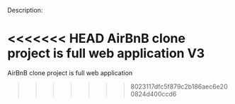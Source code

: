 Description:

<<<<<<< HEAD
AirBnB clone project is full web application V3
=======
AirBnB clone project is full web application
>>>>>>> 8023117dfc5f879c2b186aec6e200824d400ccd6
